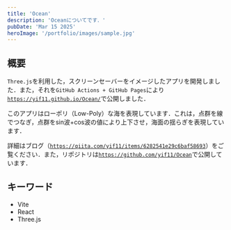 ```yaml
---
title: 'Ocean'
description: 'Oceanについてです．'
pubDate: 'Mar 15 2025'
heroImage: '/portfolio/images/sample.jpg'
---
```


## 概要
`Three.js`を利用した，スクリーンセーバーをイメージしたアプリを開発しました．また，それを`GitHub Actions + GitHub Pages`により[`https://yif11.github.io/Ocean/`](https://yif11.github.io/Ocean/)で公開しました．

このアプリはローポリ（Low-Poly）な海を表現しています．これは，点群を線でつなぎ，点群をsin波+cos波の値により上下させ，海面の揺らぎを表現しています．

詳細はブログ（[`https://qiita.com/yif11/items/6282541e29c6baf58693`](https://qiita.com/yif11/items/6282541e29c6baf58693)）をご覧ください．また，リポジトリは[`https://github.com/yif11/Ocean`](https://github.com/yif11/Ocean)で公開しています．

## キーワード
- Vite
- React
- Three.js